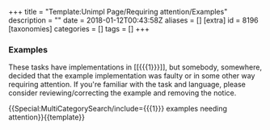 +++
title = "Template:Unimpl Page/Requiring attention/Examples"
description = ""
date = 2018-01-12T00:43:58Z
aliases = []
[extra]
id = 8196
[taxonomies]
categories = []
tags = []
+++


### Examples


These tasks have implementations in [[{{{1}}}]], but somebody, somewhere, decided that the example implementation was faulty or in some other way requiring attention.  If you're familiar with the task and language, please consider reviewing/correcting the example and removing the notice.

{{Special:MultiCategorySearch/include={{{1}}} examples needing attention}}<noinclude>{{template}}</noinclude>
